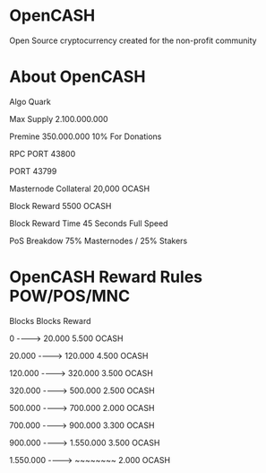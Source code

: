 # OpenCASH

Open Source cryptocurrency created for the non-profit community 

# About OpenCASH



Algo Quark

Max Supply 2.100.000.000

Premine 350.000.000   10% For Donations

RPC PORT 43800

PORT 43799

Masternode Collateral 20,000 OCASH

Block Reward 5500 OCASH

Block Reward Time 45 Seconds Full Speed

PoS Breakdow 75% Masternodes / 25% Stakers


# OpenCASH Reward Rules POW/POS/MNC

Blocks                                                      Blocks                                                                   Reward

0                ---->              20.000                                         5.500 OCASH

20.000           ---->              120.000                                        4.500 OCASH

120.000          ---->              320.000                                        3.500 OCASH

320.000          ---->              500.000                                        2.500 OCASH

500.000          ---->              700.000                                        2.000 OCASH

700.000          ---->              900.000                                        3.300 OCASH

900.000          ---->              1.550.000                                      3.500 OCASH

1.550.000        ---->              ~~~~~~~~                                       2.000 OCASH   


